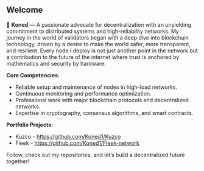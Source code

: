## Welcome

🚀 **Koned** — A passionate advocate for decentralization with an unyielding commitment to distributed systems and high-reliability networks. My journey in the world of validators began with a deep dive into blockchain technology, driven by a desire to make the world safer, more transparent, and resilient. Every node I deploy is not just another point in the network but a contribution to the future of the internet where trust is anchored by mathematics and security by hardware.

**Core Competencies:**
- Reliable setup and maintenance of nodes in high-load networks.
- Continuous monitoring and performance optimization.
- Professional work with major blockchain protocols and decentralized networks.
- Expertise in cryptography, consensus algorithms, and smart contracts.

**Portfolio Projects:**

- Kuzco - https://github.com/Koned1/Kuzco
- Fleek - https://github.com/Koned1/Fleek-network

Follow, check out my repositories, and let’s build a decentralized future together!
